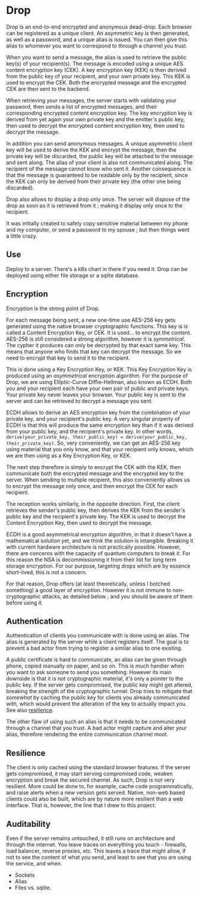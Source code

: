 # Drop

Drop is an end-to-end encrypted and anonymous dead-drop. Each browser can be registered as
a unique client. An asymmetric key is then generated, as well as a password, and a unique
alias is issued. You can then give this alias to whomever you want to correspond to through
a channel you trust.

When you want to send a message, the alias is used to retrieve the public key(s) of your 
recipient(s). The message is encoded using a unique AES content encryption key (CEK). A
key encryption key (KEK) is then derived from the public key of your recipient, and your
own private key. This KEK is used to encrypt the CEK. Both the encrypted message and the
encrypted CEK are then sent to the backend.

When retrieving your messages, the server starts with validating your password, then sends
a list of encrypted messages, and their corresponding encrypted content encryption key. The
key encryption key is derived from yet again your own private key and the emitter's public
key, then used to decrypt the encrypted content encryption key, then used to decrypt the
message.

In addition you can send anonymous messages. A unique asymmetric client key will be used to
derive the KEK and encrypt the message, then the private key will be discarded, the public 
key will be attached to the message and sent along. The alias of your client is also not
communicated along. The recipient of the message cannot know who sent it. Another consequence
is that the message is guaranteed to be readable only by the recipient, since the KEK can
only be derived from their private key (the other one being discarded).

Drop also allows to display a drop only once. The server will dispose of the drop as soon as
it is retrieved from it ; making it display only once to the recipient.

It was initially created to safely copy sensitive material between my phone and my computer,
or send a password to my spouse ; but then things went a little crazy.

## Use

Deploy to a server. There's a k8s chart in there if you need it. Drop can be deployed using
either file storage or a sqlite database.

## Encryption

Encryption is the strong point of Drop.

For each message being sent, a new one-time use AES-256 key gets generated using the native browser
cryptographic functions. This key is is called a Content Encryption Key, or CEK. It is used... to
encrypt the content. AES-256 is still considered a strong algorithm, however it is _symmetrical_. 
The cypher it produces can only be decrypted by that exact same key. This means that anyone
who finds that key can decrypt the message. So we need to encrypt that key to send it to the
recipient.

This is done using a Key Encryption Key, or KEK. This Key Encryption Key is produced using
an _asymmetrical_ encryption algorithm. For the purpose of Drop, we are using Elliptic-Curve
Diffie-Hellman, also known as ECDH. Both you and your recipient each have your own pair of
public and private keys. Your private key never leaves your browser. Your public key is sent
to the server and can be retrieved to decrypt a message you sent.

ECDH allows to derive an AES encryption key from the combination of your private key, and your
recipient's public key. A very singular property of ECDH is that this will produce the same 
encryption key than if it was derived from your public key, and the recipient's private key. In
other words, `derive(your_private_key, their_public_key) = derive(your_public_key, their_private_key)`.
So, very conveniently, we can get an AES-256 key using material that you only know, and that your
recipient only knows, which we are then using as a Key Encryption Key, or KEK.

The next step therefore is simply to encrypt the CEK with the KEK, then communicate both the
encrypted message and the encrypted key to the server. When sending to multiple recipient, this
also conveniently allows us to encrypt the message only once, and then encrypt the CEK for each
recipient.

The reception works similarly, in the opposite direction. First, the client retrieves the sender's
public key, then derives the KEK from the sender's public key and the recipient's private key.
The KEK is used to decrypt the Content Encryption Key, then used to decrypt the message.

ECDH is a good asymmetrical encryption algorithm, in that it doesn't have a mathematical solution
yet, and we think the solution is intangible. Breaking it with current hardware architecture is
not practically possible. However, there are concerns with the capacity of quantum computers to
break it. For this reason the NSA is decommissioning it from their list for long term storage 
encryption. For our purpose, targeting drops which are by essence short-lived, this is not a
concern.

For that reason, Drop offers (at least theoretically, unless I botched something) a good layer
of encryption. However it is not immune to non-cryptographic attacks, as detailed below ; and
you should be aware of them before using it.

## Authentication

Authentication of clients you communicate with is done using an alias. The alias is
generated by the server while a client registers itself. The goal is to prevent a bad
actor from trying to register a similar alias to one existing.

A public certificate is hard to communicate, an alias can be given through phone, copied
manually on paper, and so on. This is much handier when you want to ask someone to send
you something. However its main downside is that it is not cryptographic material, it's
only a pointer to the public key. If the server gets compromised, the public key might
get altered, breaking the strength of the cryptographic tunnel. Drop tries to mitigate
that _somewhat_ by caching the public key for clients you already communicated with,
which would prevent the alteration of the key to actually impact you. See also 
[resilience](#resilience).

The other flaw of using such an alias is that it needs to be communicated through a channel
that you trust. A bad actor might capture and alter your alias, therefore rendering
the entire communication channel moot.

## Resilience

The client is only cached using the standard browser features. If the server gets
compromised, it may start serving compromised code, weaken encryption and break the
secured channel. As such, Drop is not very resilient. More could be done to, for example,
cache code programmatically, and raise alerts when a new version gets served. Native,
non-web based clients could also be built, which are by nature more resilient than a
web interface. That is, however, the line that I drew to this project.

## Auditability

Even if the server remains untouched, it still runs on architecture and through
the internet. You leave traces on everything you touch - firewalls, load balancer,
reverse proxies, etc. This leaves a trace that might allow, if not to see the content
of what you send, and least to see that you are using the service, and when.

- Sockets
- Alias
- Files vs. sqlite.

